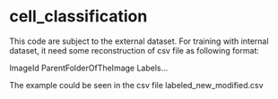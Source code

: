 # cell_classification

This code are subject to the external dataset. For training with internal dataset, it need some reconstruction of csv file as following format:

ImageId ParentFolderOfTheImage Labels...

The example could be seen in the csv file labeled_new_modified.csv
